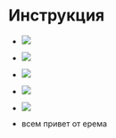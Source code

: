 # Инструкция

 + ![](https://texterra.ru/upload/img/14-01-2020/2/big/8.png)

 + ![](https://texterra.ru/upload/img/14-01-2020/2/big/11.png)

+ ![](https://texterra.ru/upload/img/14-01-2020/2/big/9.png)

+ ![](https://texterra.ru/upload/img/14-01-2020/2/big/11.png)

+ ![](https://texterra.ru/upload/img/14-01-2020/2/big/12.png)
+  всем привет от ерема

